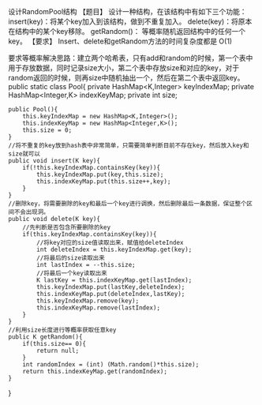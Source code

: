 设计RandomPool结构
【题目】 设计一种结构，在该结构中有如下三个功能：
insert(key)：将某个key加入到该结构，做到不重复加入。
delete(key)：将原本在结构中的某个key移除。
getRandom()： 等概率随机返回结构中的任何一个key。
【要求】 Insert、delete和getRandom方法的时间复杂度都是 O(1)

要求等概率解决思路：建立两个哈希表，只有add和random的时候，第一个表中用于存放数据，同时记录size大小，第二个表中存放size和对应的key，对于random返回的时候，则再size中随机抽出一个，然后在第二个表中返回key。
public static class Pool<k>{
	private HashMap<K,Integer> keyIndexMap;
	private HashMap<Integer,K> indexKeyMap;
	private int size;

	public Pool(){
		this.keyIndexMap = new HashMap<K,Integer>();
		this.indexKeyMap = new HashMap<Integer,K>();
		this.size = 0;
	}
	//将不重复的key放到hash表中非常简单，只需要简单判断目前不存在key，然后放入key和size就可以
	public void insert(K key){
		if(!this.keyIndexMap.containsKey(key)){
			this.keyIndexMap.put(key,this.size);
			this.indexKeyMap.put(this.size++,key);
		}
	}
	//删除key，将需要删除的key和最后一个key进行调换，然后删除最后一条数据，保证整个区间不会出现洞。
	public void delete(K key){
		//先判断是否包含所要删除的key
		if(this.keyIndexMap.containsKey(key)){
			//将key对应的size值读取出来，赋值给deleteIndex
			int deleteIndex = this.keyIndexMap.get(key);
			//将最后的size读取出来
			int lastIndex = --this.size;
			//将最后一个key读取出来
			K lastKey = this.indexKeyMap.get(lastIndex);
			this.keyIndexMap.put(lastKey,deleteIndex);
			this.indexKeyMap.put(deleteIndex,lastKey);
			this.keyIndexMap.remove(key);
			this.indexKeyMap.remove(lastIndex);
		}
	}
	//利用size长度进行等概率获取任意key
	public K getRandom(){
		if(this.size== 0){
			return null;
		}
		int randomIndex = (int) (Math.random()*this.size);
		return this.indexKeyMap.get(randomIndex);
	}
}
